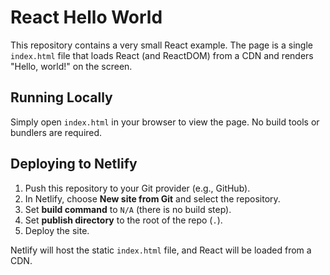 # React Hello World

This repository contains a very small React example. The page is a single `index.html` file that loads React (and ReactDOM) from a CDN and renders "Hello, world!" on the screen.

## Running Locally
Simply open `index.html` in your browser to view the page. No build tools or bundlers are required.

## Deploying to Netlify
1. Push this repository to your Git provider (e.g., GitHub).
2. In Netlify, choose **New site from Git** and select the repository.
3. Set **build command** to `N/A` (there is no build step).
4. Set **publish directory** to the root of the repo (`.`).
5. Deploy the site.

Netlify will host the static `index.html` file, and React will be loaded from a CDN.
